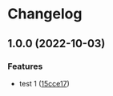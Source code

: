 # Changelog

## 1.0.0 (2022-10-03)


### Features

* test 1 ([15cce17](https://github.com/srweeks/github-actions/commit/15cce17841bb0fdb230248ac6670a8204c3e6f85))
